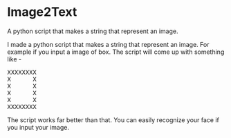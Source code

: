 # Image2Text
A python script that makes a string that represent an image.

I made a python script that makes a string that represent an image. For example if you input a image of box. The script will come up with something like -
<pre>
XXXXXXXX
X      X
X      X
X      X
X      X
XXXXXXXX
</pre>
The script works far better than that. You can easily recognize your face if you input your image.

